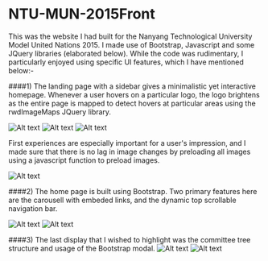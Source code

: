 # NTU-MUN-2015Front
This was the website I had built for the Nanyang Technological University Model United Nations 2015. I made use of Bootstrap, Javascript and some JQuery libraries (elaborated below). 
While the code was rudimentary, I particularly enjoyed using specific UI features, which I have mentioned below:-

####1) The  landing page with a sidebar gives a minimalistic yet interactive homepage. Whenever a user hovers on a particular logo, the logo brightens as the entire page is mapped to detect hovers at particular areas using the rwdImageMaps JQuery library. 

![Alt text](https://cloud.githubusercontent.com/assets/4751368/18342097/b07bb112-75df-11e6-9720-345e7af2c5d3.png "Optional title")
![Alt text](https://cloud.githubusercontent.com/assets/4751368/18342099/b1a8271e-75df-11e6-9c23-aa1d52e2f0d7.png "Optional title")
![Alt text](https://cloud.githubusercontent.com/assets/4751368/18342109/bb658d1e-75df-11e6-8714-b13e04d102f4.png "Optional title")

First experiences are especially important for a user's impression, and I made sure that there is no lag in image changes by preloading all images using a javascript function to preload images.  

![Alt text](https://cloud.githubusercontent.com/assets/4751368/18342101/b3e3bcd2-75df-11e6-8e56-208b2886b163.png "Optional title")

####2) The home page is built using Bootstrap. Two primary features here are the carousell with embeded links, and the dynamic top scrollable navigation bar. 

![Alt text](https://cloud.githubusercontent.com/assets/4751368/18342104/b563faf4-75df-11e6-9726-2a827286957d.png "Carousell")
![Alt text](https://cloud.githubusercontent.com/assets/4751368/18342108/b942e8a6-75df-11e6-9be2-f621be9c1da9.png "Dynamic navigation bar (On scrolling becomes narrower")

####3) The last display that I wished to highlight was the committee tree structure and usage of the Bootstrap modal. 
![Alt text](https://cloud.githubusercontent.com/assets/4751368/18342110/bd1d39ae-75df-11e6-8483-de323c5f8429.png "Optional title")
![Alt text](https://cloud.githubusercontent.com/assets/4751368/18342105/b77a8f42-75df-11e6-8a75-65097eaeda0a.png "Optional title")


